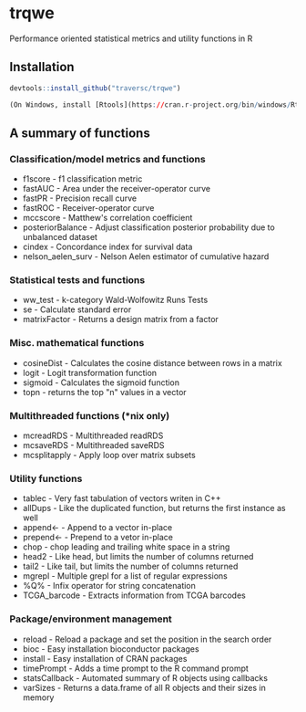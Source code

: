 # trqwe
Performance oriented statistical metrics and utility functions in R

## Installation
```R
devtools::install_github("traversc/trqwe")

(On Windows, install [Rtools](https://cran.r-project.org/bin/windows/Rtools/) first.)
```

## A summary of functions
### Classification/model metrics and functions
* f1score - f1 classification metric
* fastAUC - Area under the receiver-operator curve
* fastPR - Precision recall curve
* fastROC - Receiver-operator curve
* mccscore - Matthew's correlation coefficient
* posteriorBalance - Adjust classification posterior probability due to unbalanced dataset
* cindex - Concordance index for survival data
* nelson_aelen_surv - Nelson Aelen estimator of cumulative hazard

### Statistical tests and functions
* ww_test - k-category Wald-Wolfowitz Runs Tests
* se - Calculate standard error
* matrixFactor - Returns a design matrix from a factor

### Misc. mathematical functions
* cosineDist - Calculates the cosine distance between rows in a matrix
* logit - Logit transformation function
* sigmoid - Calculates the sigmoid function
* topn - returns the top "n" values in a vector

### Multithreaded functions (*nix only)
* mcreadRDS - Multithreaded readRDS
* mcsaveRDS - Multithreaded saveRDS
* mcsplitapply - Apply loop over matrix subsets

### Utility functions
* tablec - Very fast tabulation of vectors writen in C++
* allDups - Like the duplicated function, but returns the first instance as well
* append<- - Append to a vector in-place
* prepend<- - Prepend to a vetor in-place
* chop - chop leading and trailing white space in a string
* head2 - Like head, but limits the number of columns returned
* tail2 - Like tail, but limits the number of columns returned
* mgrepl - Multiple grepl for a list of regular expressions
* %Q% - Infix operator for string concatenation
* TCGA_barcode - Extracts information from TCGA barcodes

### Package/environment management
* reload - Reload a package and set the position in the search order
* bioc - Easy installation bioconductor packages
* install - Easy installation of CRAN packages
* timePrompt - Adds a time prompt to the R command prompt
* statsCallback - Automated summary of R objects using callbacks
* varSizes - Returns a data.frame of all R objects and their sizes in memory